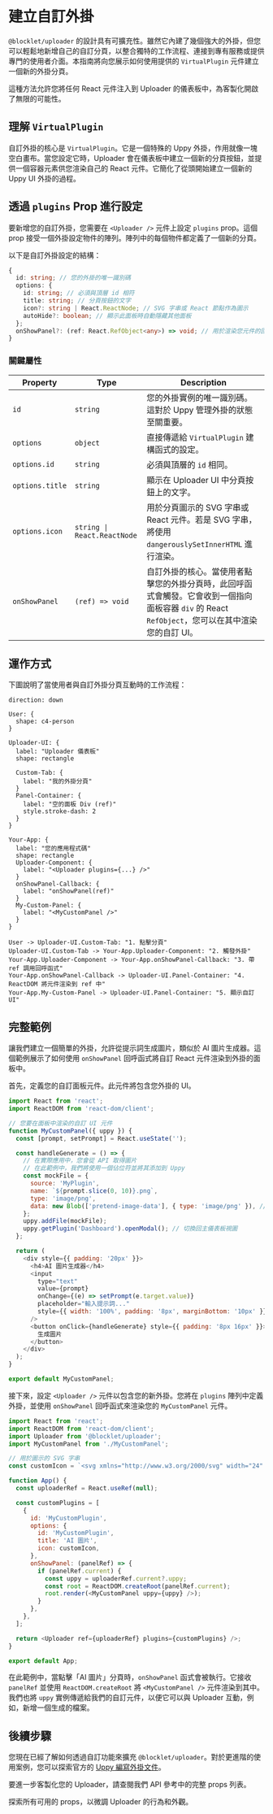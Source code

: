 # 建立自訂外掛

`@blocklet/uploader` 的設計具有可擴充性。雖然它內建了幾個強大的外掛，但您可以輕鬆地新增自己的自訂分頁，以整合獨特的工作流程、連接到專有服務或提供專門的使用者介面。本指南將向您展示如何使用提供的 `VirtualPlugin` 元件建立一個新的外掛分頁。

這種方法允許您將任何 React 元件注入到 Uploader 的儀表板中，為客製化開啟了無限的可能性。

## 理解 `VirtualPlugin`

自訂外掛的核心是 `VirtualPlugin`。它是一個特殊的 Uppy 外掛，作用就像一塊空白畫布。當您設定它時，Uploader 會在儀表板中建立一個新的分頁按鈕，並提供一個容器元素供您渲染自己的 React 元件。它簡化了從頭開始建立一個新的 Uppy UI 外掛的過程。

## 透過 `plugins` Prop 進行設定

要新增您的自訂外掛，您需要在 `<Uploader />` 元件上設定 `plugins` prop。這個 prop 接受一個外掛設定物件的陣列。陣列中的每個物件都定義了一個新的分頁。

以下是自訂外掛設定的結構：

```typescript UploaderProps.ts icon=logos:typescript
{
  id: string; // 您的外掛的唯一識別碼
  options: {
    id: string; // 必須與頂層 id 相符
    title: string; // 分頁按鈕的文字
    icon?: string | React.ReactNode; // SVG 字串或 React 節點作為圖示
    autoHide?: boolean; // 顯示此面板時自動隱藏其他面板
  };
  onShowPanel?: (ref: React.RefObject<any>) => void; // 用於渲染您元件的回呼函式
}
```

### 關鍵屬性

| Property | Type | Description |
|---|---|---|
| `id` | `string` | 您的外掛實例的唯一識別碼。這對於 Uppy 管理外掛的狀態至關重要。 |
| `options` | `object` | 直接傳遞給 `VirtualPlugin` 建構函式的設定。 |
| `options.id` | `string` | 必須與頂層的 `id` 相同。 |
| `options.title` | `string` | 顯示在 Uploader UI 中分頁按鈕上的文字。 |
| `options.icon` | `string \| React.ReactNode` | 用於分頁圖示的 SVG 字串或 React 元件。若是 SVG 字串，將使用 `dangerouslySetInnerHTML` 進行渲染。 |
| `onShowPanel` | `(ref) => void` | 自訂外掛的核心。當使用者點擊您的外掛分頁時，此回呼函式會觸發。它會收到一個指向面板容器 `div` 的 React `RefObject`，您可以在其中渲染您的自訂 UI。 |

## 運作方式

下圖說明了當使用者與自訂外掛分頁互動時的工作流程：

```d2
direction: down

User: {
  shape: c4-person
}

Uploader-UI: {
  label: "Uploader 儀表板"
  shape: rectangle

  Custom-Tab: {
    label: "我的外掛分頁"
  }
  Panel-Container: {
    label: "空的面板 Div (ref)"
    style.stroke-dash: 2
  }
}

Your-App: {
  label: "您的應用程式碼"
  shape: rectangle
  Uploader-Component: {
    label: "<Uploader plugins={...} />"
  }
  onShowPanel-Callback: {
    label: "onShowPanel(ref)"
  }
  My-Custom-Panel: {
    label: "<MyCustomPanel />"
  }
}

User -> Uploader-UI.Custom-Tab: "1. 點擊分頁"
Uploader-UI.Custom-Tab -> Your-App.Uploader-Component: "2. 觸發外掛"
Your-App.Uploader-Component -> Your-App.onShowPanel-Callback: "3. 帶 ref 調用回呼函式"
Your-App.onShowPanel-Callback -> Uploader-UI.Panel-Container: "4. ReactDOM 將元件渲染到 ref 中"
Your-App.My-Custom-Panel -> Uploader-UI.Panel-Container: "5. 顯示自訂 UI"
```

## 完整範例

讓我們建立一個簡單的外掛，允許從提示詞生成圖片，類似於 AI 圖片生成器。這個範例展示了如何使用 `onShowPanel` 回呼函式將自訂 React 元件渲染到外掛的面板中。

首先，定義您的自訂面板元件。此元件將包含您外掛的 UI。

```javascript MyCustomPanel.jsx icon=logos:react
import React from 'react';
import ReactDOM from 'react-dom/client';

// 您要在面板中渲染的自訂 UI 元件
function MyCustomPanel({ uppy }) {
  const [prompt, setPrompt] = React.useState('');

  const handleGenerate = () => {
    // 在實際應用中，您會從 API 取得圖片
    // 在此範例中，我們將使用一個佔位符並將其添加到 Uppy
    const mockFile = {
      source: 'MyPlugin',
      name: `${prompt.slice(0, 10)}.png`,
      type: 'image/png',
      data: new Blob(['pretend-image-data'], { type: 'image/png' }), // 模擬檔案資料
    };
    uppy.addFile(mockFile);
    uppy.getPlugin('Dashboard').openModal(); // 切換回主儀表板視圖
  };

  return (
    <div style={{ padding: '20px' }}>
      <h4>AI 圖片生成器</h4>
      <input
        type="text"
        value={prompt}
        onChange={(e) => setPrompt(e.target.value)}
        placeholder="輸入提示詞..."
        style={{ width: '100%', padding: '8px', marginBottom: '10px' }}
      />
      <button onClick={handleGenerate} style={{ padding: '8px 16px' }}>
        生成圖片
      </button>
    </div>
  );
}

export default MyCustomPanel;
```

接下來，設定 `<Uploader />` 元件以包含您的新外掛。您將在 `plugins` 陣列中定義外掛，並使用 `onShowPanel` 回呼函式來渲染您的 `MyCustomPanel` 元件。

```javascript Uploader.jsx icon=logos:react
import React from 'react';
import ReactDOM from 'react-dom/client';
import Uploader from '@blocklet/uploader';
import MyCustomPanel from './MyCustomPanel';

// 用於圖示的 SVG 字串
const customIcon = `<svg xmlns="http://www.w3.org/2000/svg" width="24" height="24" viewBox="0 0 24 24" fill="none" stroke="currentColor" stroke-width="2" stroke-linecap="round" stroke-linejoin="round"><path d="m12 3-1.9 1.9a2.5 2.5 0 0 0 0 3.54l1.9 1.9"/><path d="m12 21 1.9-1.9a2.5 2.5 0 0 0 0-3.54l-1.9-1.9"/><path d="M3 12h18"/><path d="m3 12 1.9 1.9a2.5 2.5 0 0 0 3.54 0l1.9-1.9"/><path d="m21 12-1.9-1.9a2.5 2.5 0 0 0-3.54 0l-1.9 1.9"/></svg>`;

function App() {
  const uploaderRef = React.useRef(null);

  const customPlugins = [
    {
      id: 'MyCustomPlugin',
      options: {
        id: 'MyCustomPlugin',
        title: 'AI 圖片',
        icon: customIcon,
      },
      onShowPanel: (panelRef) => {
        if (panelRef.current) {
          const uppy = uploaderRef.current?.uppy;
          const root = ReactDOM.createRoot(panelRef.current);
          root.render(<MyCustomPanel uppy={uppy} />);
        }
      },
    },
  ];

  return <Uploader ref={uploaderRef} plugins={customPlugins} />;
}

export default App;
```

在此範例中，當點擊「AI 圖片」分頁時，`onShowPanel` 函式會被執行。它接收 `panelRef` 並使用 `ReactDOM.createRoot` 將 `<MyCustomPanel />` 元件渲染到其中。我們也將 `uppy` 實例傳遞給我們的自訂元件，以便它可以與 Uploader 互動，例如，新增一個生成的檔案。

## 後續步驟

您現在已經了解如何透過自訂功能來擴充 `@blocklet/uploader`。對於更進階的使用案例，您可以探索官方的 [Uppy 編寫外掛文件](https://uppy.io/docs/writing-plugins/)。

要進一步客製化您的 Uploader，請查閱我們 API 參考中的完整 props 列表。

<x-card data-title="<Uploader /> 元件 Props" data-icon="lucide:component" data-href="/api-reference/uploader/component-props">
探索所有可用的 props，以微調 Uploader 的行為和外觀。
</x-card>